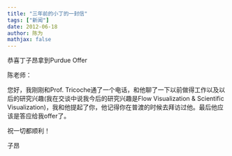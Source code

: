 ```yaml
---
title: "三年前的小丁的一封信"
tags: ["新闻"]
date: 2012-06-18
author: 陈为
mathjax: false
---
```


恭喜丁子昂拿到Purdue Offer

陈老师：

您好，我刚刚和Prof. Tricoche通了一个电话，和他聊了一下以前做得工作以及以后的研究兴趣(我在交谈中说我今后的研究兴趣是Flow Visualization & Scientific Visualization)，我和他提起了你，他记得你在普渡的时候去拜访过他。最后他应该是答应给我offer了。

祝一切都顺利！

子昂